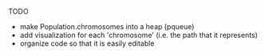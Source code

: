 TODO

-   make Population.chromosomes into a heap (pqueue)
-   add visualization for each 'chromosome' (i.e. the path that it represents)
-   organize code so that it is easily editable
